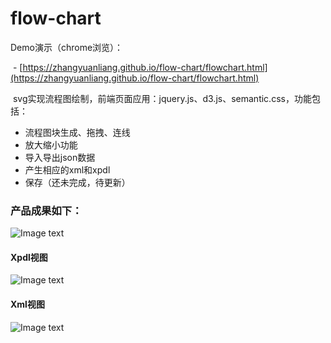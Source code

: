 # flow-chart

  Demo演示（chrome浏览）：
  
  - [https://zhangyuanliang.github.io/flow-chart/flowchart.html](https://zhangyuanliang.github.io/flow-chart/flowchart.html)
  
  svg实现流程图绘制，前端页面应用：jquery.js、d3.js、semantic.css，功能包括：
  - 流程图块生成、拖拽、连线
  - 放大缩小功能
  - 导入导出json数据
  - 产生相应的xml和xpdl
  - 保存（还未完成，待更新）
### 产品成果如下：
![Image text](https://github.com/zhangyuanliang/flow-chart/blob/master/img/show.gif)
#### Xpdl视图
![Image text](https://github.com/zhangyuanliang/flow-chart/blob/master/img/img_2.jpg)
#### Xml视图
![Image text](https://github.com/zhangyuanliang/flow-chart/blob/master/img/img_3.jpg)
